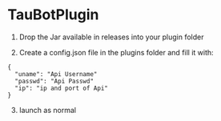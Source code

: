 # TauBotPlugin
1. Drop the Jar available in releases into your plugin folder

2. Create a config.json file in the plugins folder and fill it with:
```
{
  "uname": "Api Username"
  "passwd": "Api Passwd"
  "ip": "ip and port of Api"
}
```
3. launch as normal
